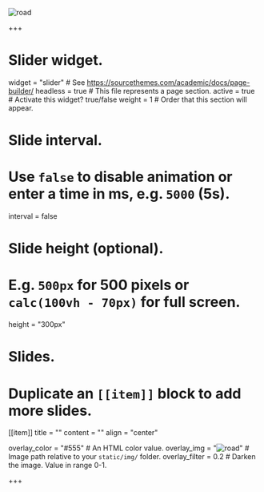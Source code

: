 ![road](https://user-images.githubusercontent.com/78625120/110262457-b9d22d80-7f81-11eb-9eea-15a1816e2ffc.jpg)

+++
# Slider widget.
widget = "slider"  # See https://sourcethemes.com/academic/docs/page-builder/
headless = true  # This file represents a page section.
active = true  # Activate this widget? true/false
weight = 1  # Order that this section will appear.

# Slide interval.
# Use `false` to disable animation or enter a time in ms, e.g. `5000` (5s).
interval = false

# Slide height (optional).
# E.g. `500px` for 500 pixels or `calc(100vh - 70px)` for full screen.
height = "300px"

# Slides.
# Duplicate an `[[item]]` block to add more slides.

[[item]]
  title = ""
  content = ""
  align = "center"

  overlay_color = "#555"  # An HTML color value.
  overlay_img = "![road](https://user-images.githubusercontent.com/78625120/110262457-b9d22d80-7f81-11eb-9eea-15a1816e2ffc.jpg)"  # Image path relative to your `static/img/` folder.
  overlay_filter = 0.2  # Darken the image. Value in range 0-1.



+++
